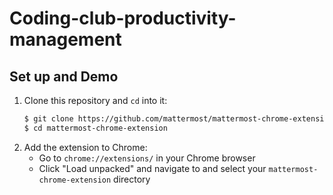 # Coding-club-productivity-management

## Set up and Demo

1. Clone this repository and `cd` into it:
    ```bash
    $ git clone https://github.com/mattermost/mattermost-chrome-extension
    $ cd mattermost-chrome-extension
    ```
5. Add the extension to Chrome:
    * Go to `chrome://extensions/` in your Chrome browser
    * Click "Load unpacked" and navigate to and select your `mattermost-chrome-extension` directory
